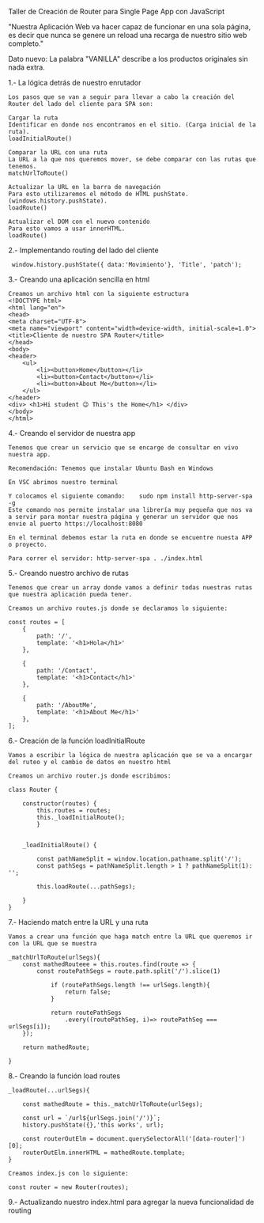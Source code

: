 Taller de Creación de Router para Single Page App con JavaScript

"Nuestra Aplicación Web va hacer capaz de funcionar en una sola página, es decir que nunca se genere un reload una recarga de nuestro sitio web completo."

Dato nuevo: La palabra "VANILLA" describe a los productos originales sin nada extra.

1.- La lógica detrás de nuestro enrutador

    Los pasos que se van a seguir para llevar a cabo la creación del Router del lado del cliente para SPA son:

    Cargar la ruta
    Identificar en donde nos encontramos en el sitio. (Carga inicial de la ruta).
    loadInitialRoute()

    Comparar la URL con una ruta
    La URL a la que nos queremos mover, se debe comparar con las rutas que tenemos.
    matchUrlToRoute()

    Actualizar la URL en la barra de navegación
    Para esto utilizaremos el método de HTML pushState. (windows.history.pushState).
    loadRoute()

    Actualizar el DOM con el nuevo contenido
    Para esto vamos a usar innerHTML.
    loadRoute()
 
 2.- Implementando routing del lado del cliente

     window.history.pushState({ data:'Movimiento'}, 'Title', 'patch');

3.- Creando una aplicación sencilla en html

    Creamos un archivo html con la siguiente estructura
    <!DOCTYPE html>
    <html lang="en">
    <head>
    <meta charset="UTF-8">
    <meta name="viewport" content="width=device-width, initial-scale=1.0">
    <title>Cliente de nuestro SPA Router</title>
    </head>
    <body>
    <header>
        <ul>
            <li><button>Home</button></li>
            <li><button>Contact</button></li>
            <li><button>About Me</button></li>
        </ul>
    </header>
    <div> <h1>Hi student 😉 This's the Home</h1> </div>
    </body>
    </html>
        
4.- Creando el servidor de nuestra app

    Tenemos que crear un servicio que se encarge de consultar en vivo nuestra app.

    Recomendación: Tenemos que instalar Ubuntu Bash en Windows

    En VSC abrimos nuestro terminal 

    Y colocamos el siguiente comando:    sudo npm install http-server-spa -g
    Este comando nos permite instalar una librería muy pequeña que nos va a servir para montar nuestra página y generar un servidor que nos envie al puerto https://localhost:8080 

    En el terminal debemos estar la ruta en donde se encuentre nuesta APP o proyecto.

    Para correr el servidor: http-server-spa . ./index.html

5.- Creando nuestro archivo de rutas

    Tenemos que crear un array donde vamos a definir todas nuestras rutas que nuestra aplicación pueda tener.

    Creamos un archivo routes.js donde se declaramos lo siguiente:

    const routes = [
        {
            path: '/',
            template: '<h1>Hola</h1>'
        },

        {
            path: '/Contact',
            template: '<h1>Contact</h1>'
        },
        
        {
            path: '/AboutMe',
            template: '<h1>About Me</h1>'
        },
    ];

6.- Creación de la función loadInitialRoute

    Vamos a escribir la lógica de nuestra aplicación que se va a encargar del ruteo y el cambio de datos en nuestro html

    Creamos un archivo router.js donde escribimos:

    class Router {

        constructor(routes) {
            this.routes = routes;
            this._loadInitialRoute();
            }
    

        _loadInitialRoute() {

            const pathNameSplit = window.location.pathname.split('/');
            const pathSegs = pathNameSplit.length > 1 ? pathNameSplit(1): '';

            this.loadRoute(...pathSegs);

        } 
    }

7.- Haciendo match entre la URL y una ruta

    Vamos a crear una función que haga match entre la URL que queremos ir con la URL que se muestra

    _matchUrlToRoute(urlSegs){
        const mathedRouteee = this.routes.find(route => {
            const routePathSegs = route.path.split('/').slice(1)

                if (routePathSegs.length !== urlSegs.length){
                    return false;
                }

                return routePathSegs
                    .every((routePathSeg, i)=> routePathSeg === urlSegs[i]);
        });

        return mathedRoute;

    }

8.- Creando la función load routes

    _loadRoute(...urlSegs){

        const mathedRoute = this._matchUrlToRoute(urlSegs);

        const url = `/url${urlSegs.join('/')}`;
        history.pushState({},'this works', url);

        const routerOutElm = document.querySelectorAll('[data-router]')[0];
        routerOutElm.innerHTML = mathedRoute.template;
    }

    Creamos index.js con lo siguiente:

    const router = new Router(routes);

9.- Actualizando nuestro index.html para agregar la nueva funcionalidad de routing








